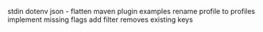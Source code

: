 stdin
dotenv
json - flatten
maven plugin
examples
rename profile to profiles
implement missing flags
add filter removes existing keys
